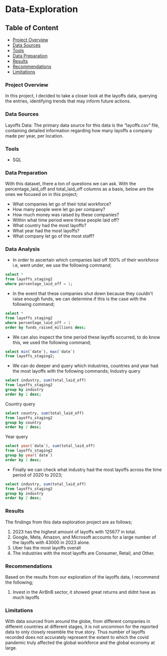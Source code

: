 # Data-Exploration

## Table of Content
- [Project Overview](#project-overview)
- [Data Sources](#data-sources)
- [Tools](#tools)
- [Data Preparation](#data-preparation)
- [Results](#results)
- [Recommendations](#recommendations)
- [Limitations](#limitations)

### Project Overview
In this project, I decided to take a closer look at the layoffs data, querying the entries, identifying trends that may inform future actions. 

### Data Sources
Layoffs Data: The primary data source for this data is the “layoffs.csv” file, containing detailed information regarding how many layoffs a company made per year, per location.

### Tools
- SQL

### Data Preparation
With this dataset, there a ton of questions we can ask. With the percentage_laid_off and total_laid_off columns as a basis, below are the ones we focused on in this project;
- What companies let go of their total workforce?
- How many people were let go per company?
- How much money was raised by these companies?
- Within what time period were these people laid off?
- What country had the most layoffs?
- What year had the most layoffs?
- What company let go of the most staff?

### Data Analysis
- In order to ascertain which companies laid off 100% of their workforce i.e, went under, we use the following command;
```SQL
select *
from layoffs_staging2
where percentage_laid_off = 1;
```
- In the event that these companies shut down because they couldn't raise enough funds, we can determine if this is the case with the following command;
```SQL
select *
from layoffs_staging2
where percentage_laid_off = 1
order by funds_raised_millions desc;
```
- We can also inspect the time period these layoffs occurred, to do know this, we used the following command;
```SQL
select min(`date`), max(`date`)
from layoffs_staging2;
```
- We can do deeper and query which industries, countries and year had the most layoffs with the following commands;
Industry query
```SQL
select industry, sum(total_laid_off)
from layoffs_staging2
group by industry
order by 2 desc;
```
Country query
```SQL
select country, sum(total_laid_off)
from layoffs_staging2
group by country
order by 2 desc;
```
Year query
```SQL
select year(`date`), sum(total_laid_off)
from layoffs_staging2
group by year(`date`)
order by 1 desc;
```
- Finally we can check what industry had the most layoffs across the time period of 2020 to 2023;
```SQL
select industry, sum(total_laid_off)
from layoffs_staging2
group by industry
order by 2 desc;
```

### Results
The findings from this data exploration project are as follows;
1. 2023 has the highest amount of layoffs with 125677 in total.
2. Google, Meta, Amazon, and Microsoft accounts for a large number of the layoffs with 43000 in 2023 alone.
3. Uber has the most layoffs overall
4. The industries with the most layoffs are Consumer, Retail, and Other.

### Recommendations
Based on the results from our exploration of the layoffs data, I recommend the following;
1. Invest in the AirBnB sector, it showed great returns and didnt have as much layoffs

### Limitations
With data sourced from around the globe, from different companies in different countries at different stages, it is not uncommon for the reported data to only closely resemble the true story. Thus number of layoffs recorded does not accurately represent the extent to which the covid pandemic truly affected the global workforce and the global economy at large.
